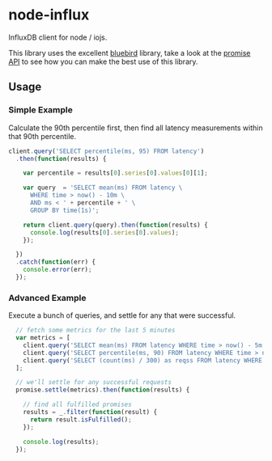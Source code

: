 # node-influx
InfluxDB client for node / iojs.

This library uses the excellent [bluebird](https://github.com/petkaantonov/bluebird) library, take a look at the [promise API](https://github.com/petkaantonov/bluebird/blob/master/API.md) to see how you can make the best use of this library.

## Usage

### Simple Example

Calculate the 90th percentile first, then find all latency measurements within that 90th percentile.

```javascript
client.query('SELECT percentile(ms, 95) FROM latency')
  .then(function(results) {

    var percentile = results[0].series[0].values[0][1];

    var query  = 'SELECT mean(ms) FROM latency \
      WHERE time > now() - 10m \
      AND ms < ' + percentile + ' \
      GROUP BY time(1s)';

    return client.query(query).then(function(results) {
      console.log(results[0].series[0].values);
    });

  })
  .catch(function(err) {
    console.error(err);
  });
```

### Advanced Example

Execute a bunch of queries, and settle for any that were successful.

```javascript
  // fetch some metrics for the last 5 minutes
  var metrics = [
    client.query('SELECT mean(ms) FROM latency WHERE time > now() - 5m fill(0)'),
    client.query('SELECT percentile(ms, 90) FROM latency WHERE time > now() - 5m fill(0)'),
    client.query('SELECT (count(ms) / 300) as reqss FROM latency WHERE time > now() - 5m fill(0)')
  ];

  // we'll settle for any successful requests
  promise.settle(metrics).then(function(results) {

    // find all fulfilled promises
    results = _.filter(function(result) {
      return result.isFulfilled();
    });

    console.log(results);
  });
```